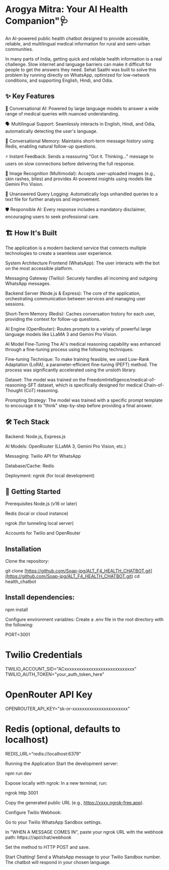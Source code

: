 # Arogya Mitra: Your AI Health Companion"🩺 
An AI-powered public health chatbot designed to provide accessible, reliable, and multilingual medical information for rural and semi-urban communities.

In many parts of India, getting quick and reliable health information is a real challenge. Slow internet and language barriers can make it difficult for people to get the answers they need. Sehat Saathi was built to solve this problem by running directly on WhatsApp, optimized for low-network conditions, and supporting English, Hindi, and Odia.

## ✨ Key Features
🧠 Conversational AI: Powered by large language models to answer a wide range of medical queries with nuanced understanding.

🗣️ Multilingual Support: Seamlessly interacts in English, Hindi, and Odia, automatically detecting the user's language.

💬 Conversational Memory: Maintains short-term message history using Redis, enabling natural follow-up questions.

⚡ Instant Feedback: Sends a reassuring "Got it. Thinking..." message to users on slow connections before delivering the full response.

📸 Image Recognition (Multimodal): Accepts user-uploaded images (e.g., skin rashes, bites) and provides AI-powered insights using models like Gemini Pro Vision.

📝 Unanswered Query Logging: Automatically logs unhandled queries to a text file for further analysis and improvement.

🛡️ Responsible AI: Every response includes a mandatory disclaimer, encouraging users to seek professional care.

## 🏗️ How It's Built
The application is a modern backend service that connects multiple technologies to create a seamless user experience.

System Architecture
Frontend (WhatsApp): The user interacts with the bot on the most accessible platform.

Messaging Gateway (Twilio): Securely handles all incoming and outgoing WhatsApp messages.

Backend Server (Node.js & Express): The core of the application, orchestrating communication between services and managing user sessions.

Short-Term Memory (Redis): Caches conversation history for each user, providing the context for follow-up questions.

AI Engine (OpenRouter): Routes prompts to a variety of powerful large language models like LLaMA 3 and Gemini Pro Vision.

AI Model Fine-Tuning
The AI's medical reasoning capability was enhanced through a fine-tuning process using the following techniques:

Fine-tuning Technique: To make training feasible, we used Low-Rank Adaptation (LoRA), a parameter-efficient fine-tuning (PEFT) method. The process was significantly accelerated using the unsloth library.

Dataset: The model was trained on the FreedomIntelligence/medical-o1-reasoning-SFT dataset, which is specifically designed for medical Chain-of-Thought (CoT) reasoning.

Prompting Strategy: The model was trained with a specific prompt template to encourage it to "think" step-by-step before providing a final answer.

## 🛠️ Tech Stack
Backend: Node.js, Express.js

AI Models: OpenRouter (LLaMA 3, Gemini Pro Vision, etc.)

Messaging: Twilio API for WhatsApp

Database/Cache: Redis

Deployment: ngrok (for local development)

## 🚀 Getting Started
Prerequisites
Node.js (v16 or later)

Redis (local or cloud instance)

ngrok (for tunneling local server)

Accounts for Twilio and OpenRouter

## Installation
Clone the repository:

git clone [https://github.com/Soap-jpg/ALT_F4_HEALTH_CHATBOT.git](https://github.com/Soap-jpg/ALT_F4_HEALTH_CHATBOT.git)
cd health_chatbot

## Install dependencies:

npm install

Configure environment variables:
Create a .env file in the root directory with the following:

PORT=3001

# Twilio Credentials
TWILIO_ACCOUNT_SID="ACxxxxxxxxxxxxxxxxxxxxxxxxxxxxx"
TWILIO_AUTH_TOKEN="your_auth_token_here"

# OpenRouter API Key
OPENROUTER_API_KEY="sk-or-xxxxxxxxxxxxxxxxxxxxxxx"

# Redis (optional, defaults to localhost)
REDIS_URL="redis://localhost:6379"

Running the Application
Start the development server:

npm run dev

Expose locally with ngrok:
In a new terminal, run:

ngrok http 3001

Copy the generated public URL (e.g., https://xxxx.ngrok-free.app).

Configure Twilio Webhook:

Go to your Twilio WhatsApp Sandbox settings.

In "WHEN A MESSAGE COMES IN", paste your ngrok URL with the webhook path: https://<your-url>/api/chat/webhook

Set the method to HTTP POST and save.

Start Chatting!
Send a WhatsApp message to your Twilio Sandbox number. The chatbot will respond in your chosen language.
